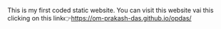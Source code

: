 This is my first coded static website.
You can visit this website vai this clicking on this link👉https://om-prakash-das.github.io/opdas/
